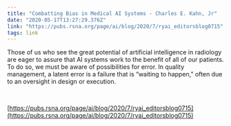 ```yaml
---
title: "Combatting Bias in Medical AI Systems - Charles E. Kahn, Jr"
date: "2020-05-17T13:27:29.376Z"
link: "https://pubs.rsna.org/page/ai/blog/2020/7/ryai_editorsblog0715"
tags: link
---
```


Those of us who see the great potential of artificial intelligence in radiology are eager to assure that AI systems work to the benefit of all of our patients. To do so, we must be aware of possibilities for error. In quality management, a latent error is a failure that is “waiting to happen,” often due to an oversight in design or execution.

<br/>

[https://pubs.rsna.org/page/ai/blog/2020/7/ryai_editorsblog0715](https://pubs.rsna.org/page/ai/blog/2020/7/ryai_editorsblog0715)
